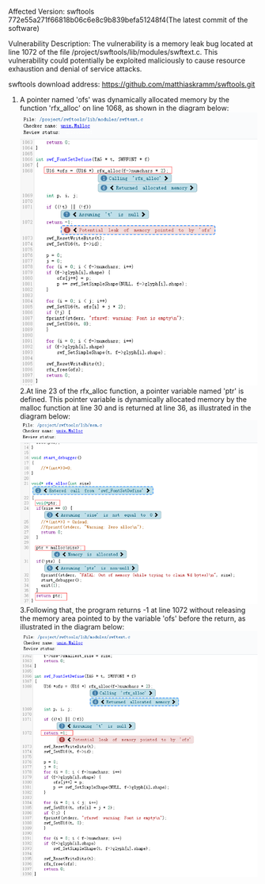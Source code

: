 Affected Version:
swftools 772e55a271f66818b06c6e8c9b839befa51248f4(The latest commit of the software)

Vulnerability Description:
The vulnerability is a memory leak bug located at line 1072 of the file /project/swftools/lib/modules/swftext.c. This vulnerability could potentially be exploited maliciously to cause resource exhaustion and denial of service attacks.

swftools download address:
https://github.com/matthiaskramm/swftools.git

1. A pointer named 'ofs' was dynamically allocated memory by the function 'rfx_alloc' on line 1068, as shown in the diagram below:
![image](https://github.com/LuMingYinDetect/swftools_defects/blob/main/swftools_1.png)
2.At line 23 of the rfx_alloc function, a pointer variable named 'ptr' is defined. This pointer variable is dynamically allocated memory by the malloc function at line 30 and is returned at line 36, as illustrated in the diagram below:
![image](https://github.com/LuMingYinDetect/swftools_defects/blob/main/swftools_2.png)
3.Following that, the program returns -1 at line 1072 without releasing the memory area pointed to by the variable 'ofs' before the return, as illustrated in the diagram below:
![image](https://github.com/LuMingYinDetect/swftools_defects/blob/main/swftools_3.png)
